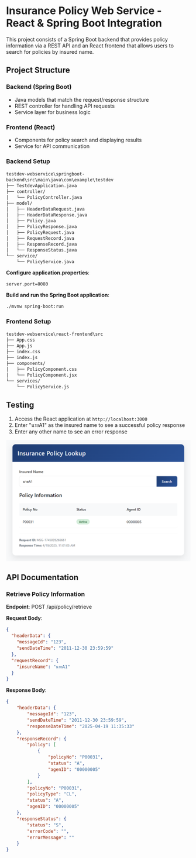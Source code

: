 # Insurance Policy Web Service - React & Spring Boot Integration

This project consists of a Spring Boot backend that provides policy information via a REST API and an React frontend that allows users to search for policies by insured name.

## Project Structure

### Backend (Spring Boot)
- Java models that match the request/response structure
- REST controller for handling API requests
- Service layer for business logic

### Frontend (React)
- Components for policy search and displaying results
- Service for API communication

### Backend Setup
   ```
   testdev-webservice\springboot-backend\src\main\java\com\example\testdev
   ├── TestdevApplication.java
   ├── controller/
   │   └── PolicyController.java
   ├── model/
   │   ├── HeaderDataRequest.java
   │   ├── HeaderDataResponse.java
   │   ├── Policy.java
   │   ├── PolicyResponse.java
   │   ├── PolicyRequest.java
   │   ├── RequestRecord.java
   │   ├── ResponseRecord.java
   │   └── ResponseStatus.java
   └── service/
       └── PolicyService.java
   ```

**Configure application.properties**:
   ```properties
   server.port=8080
   ```

**Build and run the Spring Boot application**:
   ```bash
   ./mvnw spring-boot:run
   ```

### Frontend Setup
   ```
   testdev-webservice\react-frontend\src
   ├── App.css
   ├── App.js
   ├── index.css
   ├── index.js
   ├── components/
   │   ├── PolicyComponent.css
   │   └── PolicyComponent.jsx
   └── services/
       └── PolicyService.js
   ```

## Testing

1. Access the React application at `http://localhost:3000`
2. Enter "นายA1" as the insured name to see a successful policy response
3. Enter any other name to see an error response

![interface](interface.png)

## API Documentation

### Retrieve Policy Information

**Endpoint**: POST /api/policy/retrieve

**Request Body**:
```json
{
  "headerData": {
    "messageId": "123",
    "sendDateTime": "2011-12-30 23:59:59"
  },
  "requestRecord": {
    "insureName": "นายA1"
  }
}
```

**Response Body**:
```json
{
    "headerData": {
        "messageId": "123",
        "sendDateTime": "2011-12-30 23:59:59",
        "responseDateTime": "2025-04-19 11:35:33"
    },
    "responseRecord": {
        "policy": [
            {
                "policyNo": "P00031",
                "status": "A",
                "agenID": "00000005"
            }
        ],
        "policyNo": "P00031",
        "policyType": "CL",
        "status": "A",
        "agenID": "00000005"
    },
    "responseStatus": {
        "status": "S",
        "errorCode": "",
        "errorMessage": ""
    }
}
```
